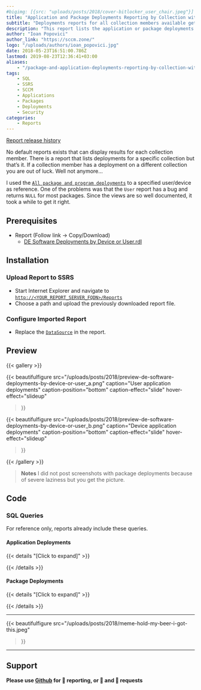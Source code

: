 ```yaml
---
#bigimg: [{src: "uploads/posts/2018/cover-bitlocker_user_chair.jpeg"}]
title: "Application and Package Deployments Reporting by Collection with SCCM"
subtitle: "Deployments reports for all collection members available get it while it’s hot…"
description: "This report lists the application or package deployments for a device or user collection."
author: "Ioan Popovici"
author_link: "https://sccm.zone/"
logo: "/uploads/authors/ioan_popovici.jpg"
date: 2018-05-23T16:51:00.786Z
lastmod: 2019-08-23T12:36:41+03:00
aliases:
    - "/package-and-application-deployments-reporting-by-collection-with-sccm-64199bbcdc6c"
tags:
    - SQL
    - SSRS
    - SCCM
    - Applications
    - Packages
    - Deployments
    - Security
categories:
    - Reports
---
```


[Report release history](https://SCCM.Zone/DE-Deployments-by-Device-or-User-CHANGELOG)

No default reports exists that can display results for each collection member. There is a report that lists deployments for a specific collection but that’s it. If a collection member has a deployment on a different collection you are out of luck. Well not anymore…

I used the [`All package and program deployments`](https://docs.microsoft.com/en-us/sccm/core/servers/manage/list-of-reports#software-distribution---package-and-program-deployment) to a specified user/device as reference. One of the problems was that the `User` report has a bug and returns `NULL` for most packages. Since the views are so well documented, it took a while to get it right.

## Prerequisites

* Report (Follow link → Copy/Download)
  * [DE Software Deployments by Device or User.rdl](https://snippets.cacher.io/snippet/a8c54490242f96c2f43a)

## Installation

### Upload Report to SSRS

* Start Internet Explorer and navigate to [`http://<YOUR_REPORT_SERVER_FQDN>/Reports`](http://en.wikipedia.org/wiki/Fully_qualified_domain_name)
* Choose a path and upload the previously downloaded report file.

### Configure Imported Report

* Replace the [`DataSource`](https://joshheffner.com/how-to-import-additional-software-update-reports-in-sccm/) in the report.

## Preview

{{< gallery >}}

{{<
    beautifulfigure src="/uploads/posts/2018/preview-de-software-deployments-by-device-or-user_a.png"
    caption="User application deployments"
    caption-position="bottom" caption-effect="slide"
    hover-effect="slideup"
>}}

{{<
    beautifulfigure src="/uploads/posts/2018/preview-de-software-deployments-by-device-or-user_b.png"
    caption="Device application deployments"
    caption-position="bottom" caption-effect="slide"
    hover-effect="slideup"
>}}

{{< /gallery >}}

> **Notes**
> I did not post screenshots with package deployments because of severe laziness but you get the picture.

## Code

### SQL Queries

For reference only, reports already include these queries.

#### Application Deployments

{{< details "[Click to expand]" >}}
<script src="https://embed.cacher.io/815539d65961ad15a9ae47c50d7913a67f5aad10.js?a=05f6022fa311628003703128e475bcfb&t=github_gist"></script>
{{< /details >}}

#### Package Deployments

{{< details "[Click to expand]" >}}
<script src="https://embed.cacher.io/d7046c89083aac12a0fb13c55f2e1bf67909fd48.js?a=887e02ddfdf124481a69303f24b3a93c&t=github_gist"></script>
{{< /details >}}

***

{{<
    beautifulfigure src="/uploads/posts/2018/meme-hold-my-beer-i-got-this.jpeg"
>}}

***

## Support

**Please use [Github](http://SCCM.Zone/GIT) for 🐛 reporting, or 🌈 and 🦄 requests**
